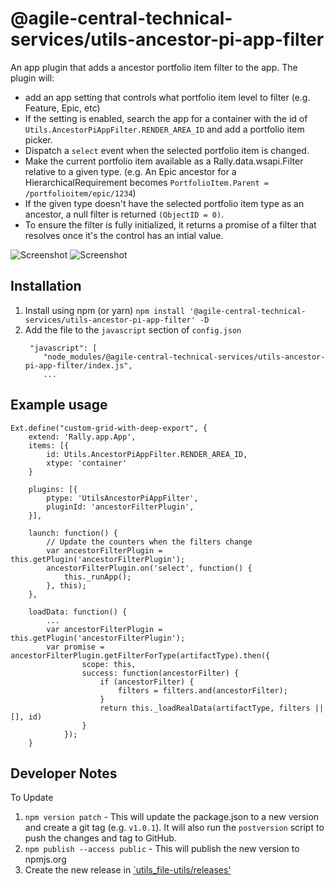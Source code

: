 # @agile-central-technical-services/utils-ancestor-pi-app-filter

An app plugin that adds a ancestor portfolio item filter to the app. The plugin will:
* add an app setting that controls what portfolio item level to filter (e.g. Feature, Epic, etc)
* If the setting is enabled, search the app for a container with the id of
`Utils.AncestorPiAppFilter.RENDER_AREA_ID` and add a portfolio item picker.
* Dispatch a `select` event when the selected portfolio item is changed.
* Make the current portfolio item available as a Rally.data.wsapi.Filter relative to a given type.
(e.g. An Epic ancestor for a HierarchicalRequirement becomes `PortfolioItem.Parent = /portfolioitem/epic/1234`)
* If the given type doesn't have the selected portfolio item type as an ancestor, a null filter
is returned `(ObjectID = 0)`.
* To ensure the filter is fully initialized, it returns a promise of a filter that resolves once it's
the control has an intial value.

![Screenshot](https://github.com/RallyTechServices/utils-ancestor-pi-app-filter/raw/master/screenshot1.png)
![Screenshot](https://github.com/RallyTechServices/utils-ancestor-pi-app-filter/raw/master/screenshot2.png)

## Installation
1. Install using npm (or yarn) `npm install '@agile-central-technical-services/utils-ancestor-pi-app-filter' -D`
2. Add the file to the `javascript` section of `config.json`
    ```
     "javascript": [
        "node_modules/@agile-central-technical-services/utils-ancestor-pi-app-filter/index.js",
        ...
    ```

## Example usage

```
Ext.define("custom-grid-with-deep-export", {
    extend: 'Rally.app.App',
    items: [{
        id: Utils.AncestorPiAppFilter.RENDER_AREA_ID,
        xtype: 'container'
    }
    
    plugins: [{
        ptype: 'UtilsAncestorPiAppFilter',
        pluginId: 'ancestorFilterPlugin',
    }],
    
    launch: function() {
        // Update the counters when the filters change
        var ancestorFilterPlugin = this.getPlugin('ancestorFilterPlugin');
        ancestorFilterPlugin.on('select', function() {
            this._runApp();
        }, this);
    },
    
    loadData: function() {
        ...
        var ancestorFilterPlugin = this.getPlugin('ancestorFilterPlugin');
        var promise = ancestorFilterPlugin.getFilterForType(artifactType).then({
                scope: this,
                success: function(ancestorFilter) {
                    if (ancestorFilter) {
                        filters = filters.and(ancestorFilter);
                    }
                    return this._loadRealData(artifactType, filters || [], id)
                }
            });
    }
```

## Developer Notes
To Update
1. `npm version patch` - This will update the package.json to a new version and create a git tag (e.g. `v1.0.1`). It will also run the `postversion` script
to push the changes and tag to GitHub.
2. `npm publish --access public` - This will publish the new version to npmjs.org
3. Create the new release in [`utils_file-utils/releases'](https://github.com/RallyTechServices/utils_file-utils/releases)

